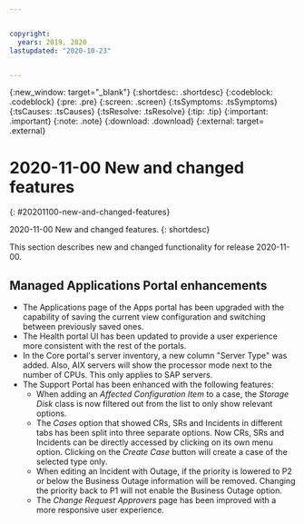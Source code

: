 ```yaml
---


copyright:
  years: 2019, 2020
lastupdated: "2020-10-23"


---
```


{:new_window: target="_blank"} 
{:shortdesc: .shortdesc} 
{:codeblock: .codeblock} 
{:pre: .pre} 
{:screen: .screen} 
{:tsSymptoms: .tsSymptoms} 
{:tsCauses: .tsCauses} 
{:tsResolve: .tsResolve} 
{:tip: .tip} 
{:important: .important} 
{:note: .note} 
{:download: .download} 
{:external: target= .external} 

# 2020-11-00 New and changed features
{: #20201100-new-and-changed-features}

2020-11-00 New and changed features.
{: shortdesc} 

This section describes new and changed functionality for release 2020-11-00.

## Managed Applications Portal enhancements
- The Applications page of the Apps portal has been upgraded with the capability of saving the current view configuration and switching between previously saved ones.
- The Health portal UI has been updated to provide a user experience more consistent with the rest of the portals.
- In the Core portal's server inventory, a new column "Server Type" was added. Also, AIX servers will show the processor mode next to the number of CPUs. This only applies to SAP servers.
- The Support Portal has been enhanced with the following features:
  - When adding an _Affected Configuration Item_ to a case, the _Storage Disk_ class is now filtered out from the list to only show relevant options.
  - The _Cases_ option that showed CRs, SRs and Incidents in different tabs has been split into three separate options. Now CRs, SRs and Incidents can be directly accessed by clicking on its own menu option. Clicking on the _Create Case_ button will create a case of the selected type only.
  - When editing an Incident with Outage, if the priority is lowered to P2 or below the Business Outage information will be removed. Changing the priority back to P1 will not enable the Business Outage option.
  - The _Change Request Approvers_ page has been improved with a more responsive user experience.
